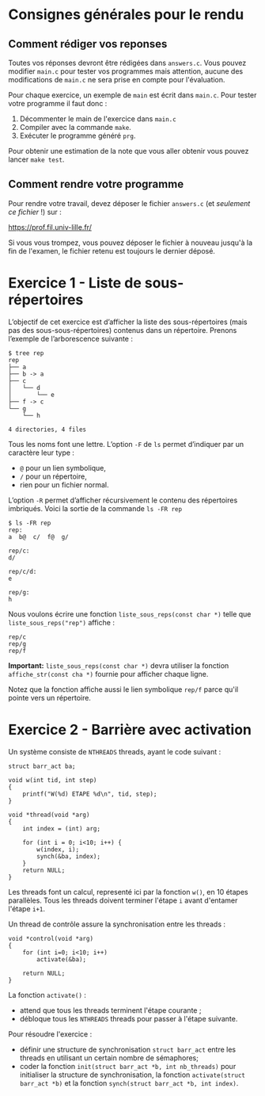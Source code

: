 # Consignes générales pour le rendu

## Comment rédiger vos reponses

Toutes vos réponses devront être rédigées dans `answers.c`. Vous
pouvez modifier `main.c` pour tester vos programmes mais attention,
aucune des modifications de `main.c` ne sera prise en compte pour
l'évaluation.

Pour chaque exercice, un exemple de `main` est écrit dans `main.c`.
Pour tester votre programme il faut donc :

1. Décommenter le main de l'exercice dans `main.c`
2. Compiler avec la commande `make`.
3. Exécuter le programme généré `prg`.

Pour obtenir une estimation de la note que vous aller obtenir vous
pouvez lancer `make test`.

## Comment rendre votre programme 

Pour rendre votre travail, devez déposer le fichier `answers.c` (et
_seulement ce fichier_ !) sur :

  https://prof.fil.univ-lille.fr/

Si vous vous trompez, vous pouvez déposer le fichier à nouveau jusqu'à
la fin de l'examen, le fichier retenu est toujours le dernier déposé.


# Exercice 1 - Liste de sous-répertoires

L’objectif de cet exercice est d’afficher la liste des
sous-répertoires (mais pas des sous-sous-répertoires) contenus dans un
répertoire. Prenons l’exemple de l’arborescence suivante :

    $ tree rep
    rep
    ├── a
    ├── b -> a
    ├── c
    │   └── d
    │       └── e
    ├── f -> c
    └── g
        └── h
    
    4 directories, 4 files


Tous les noms font une lettre.
L’option `-F` de `ls` permet d’indiquer par un caractère leur type :

-   `@` pour un lien symbolique,
-   `/` pour un répertoire,
-   rien pour un fichier normal.

L’option `-R` permet d’afficher récursivement le contenu des
répertoires imbriqués. Voici la sortie de la commande `ls -FR rep`


    $ ls -FR rep
    rep:
    a  b@  c/  f@  g/
    
    rep/c:
    d/
    
    rep/c/d:
    e
    
    rep/g:
    h


Nous voulons écrire une fonction `liste_sous_reps(const char *)` telle que
`liste_sous_reps("rep")` affiche :

    rep/c
    rep/g
    rep/f

**Important:** `liste_sous_reps(const char *)` devra utiliser la fonction `affiche_str(const cha *)` 
fournie pour afficher chaque ligne.

Notez que la fonction affiche aussi le lien symbolique `rep/f` parce
qu'il pointe vers un répertoire.


# Exercice 2 - Barrière avec activation

Un système consiste de `NTHREADS` threads, ayant le code suivant :

    struct barr_act ba;

    void w(int tid, int step)
    {
        printf("W(%d) ETAPE %d\n", tid, step);
    }
    
    void *thread(void *arg)
    {
        int index = (int) arg;
    
        for (int i = 0; i<10; i++) {
            w(index, i);
            synch(&ba, index);
        }
        return NULL;
    }

Les threads font un calcul, representé ici par la fonction `w()`, en
10 étapes parallèles. Tous les threads doivent terminer l'étape `i`
avant d'entamer l'étape `i+1`.

Un thread de contrôle assure la synchronisation entre les threads :

    void *control(void *arg)
    {
        for (int i=0; i<10; i++) 
            activate(&ba);
    
        return NULL;
    }

La fonction `activate()` :

-   attend que tous les threads terminent l'étape courante ;
-   débloque tous les `NTHREADS` threads pour passer à l'étape
    suivante.

Pour résoudre l'exercice :

-   définir une structure de synchronisation `struct barr_act` entre
    les threads en utilisant un certain nombre de sémaphores;
-   coder la fonction `init(struct barr_act *b, int nb_threads)` pour initialiser la
    structure de synchronisation, la fonction `activate(struct barr_act *b)` et la
    fonction `synch(struct barr_act *b, int index)`.
